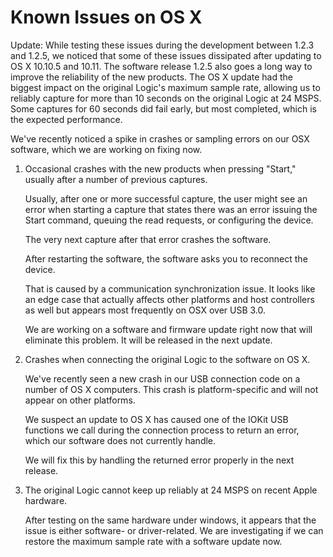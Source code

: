 # Known Issues on OS X

Update: While testing these issues during the development between 1.2.3 and 1.2.5, we noticed that some of these issues dissipated after updating to OS X 10.10.5 and 10.11. The software release 1.2.5 also goes a long way to improve the reliability of the new products. The OS X update had the biggest impact on the original Logic's maximum sample rate, allowing us to reliably capture for more than 10 seconds on the original Logic at 24 MSPS. Some captures for 60 seconds did fail early, but most completed, which is the expected performance.

We've recently noticed a spike in crashes or sampling errors on our OSX software, which we are working on fixing now.

1. Occasional crashes with the new products when pressing "Start," usually after a number of previous captures.

    Usually, after one or more successful capture, the user might see an error when starting a capture that states there was an error issuing the Start command, queuing the read requests, or configuring the device. 

    The very next capture after that error crashes the software. 

    After restarting the software, the software asks you to reconnect the device.

    That is caused by a communication synchronization issue. It looks like an edge case that actually affects other platforms and host controllers as well but appears most frequently on OSX over USB 3.0.

    We are working on a software and firmware update right now that will eliminate this problem. It will be released in the next update.

2. Crashes when connecting the original Logic to the software on OS X.

    We've recently seen a new crash in our USB connection code on a number of OS X computers. This crash is platform-specific and will not appear on other platforms.

    We suspect an update to OS X has caused one of the IOKit USB functions we call during the connection process to return an error, which our software does not currently handle.

    We will fix this by handling the returned error properly in the next release.

3. The original Logic cannot keep up reliably at 24 MSPS on recent Apple hardware.

    After testing on the same hardware under windows, it appears that the issue is either software- or driver-related. We are investigating if we can restore the maximum sample rate with a software update now.

